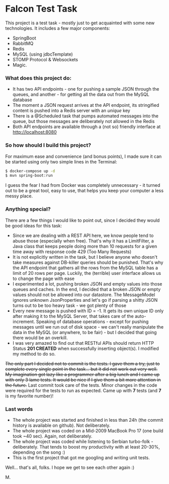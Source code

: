 # Falcon Test Task

This project is a test task - mostly just to get acquainted with some new technologies. It includes a few major components:

  - SpringBoot
  - RabbitMQ
  - Redis
  - MySQL (using jdbcTemplate)
  - STOMP Protocol & Websockets
  - Magic.
  

### What does this project do:

  - It has two API endpoints - one for pushing a sample JSON through the queues, and another - for getting all the data out from the MySQL database
  - The moment a JSON request arrives at the API endpoint, its stringified content is pushed into a Redis server with an *unique* key
  - There is a @Scheduled task that pumps automated messages into the queue, but those messages are deliberately not allowed in the Redis
  - Both API endpoints are available through a (not so) friendly interface at [http://localhost:8080](http://localhost:8080)

### So how should I build this project?

For maximum ease and convenience (and bonus points), I made sure it can be started using only two simple lines in the Terminal:
```sh
$ docker-compose up -d
$ mvn spring-boot:run
```
I guess the fear I had from Docker was completely unnecessary - it turned out to be a great tool, easy to use, that helps you keep your computer a less messy place.

### Anything special?

There are a few things I would like to point out, since I decided they would be good ideas for this task:
  - Since we are dealing with a REST API here, we know people tend to abuse those (especially when free). That's why it has a LimitFilter, a Java class that keeps people doing more than 10 requests for a given time away with  response code 429 (Too Many Requests)
  - It is not explicitly written in the task, but I believe anyone who doesn't take measures against DB-killer queries should be punished. That's why the API endpoint that gathers all the rows from the MySQL table has a limit of 20 rows per page. Luckily, the (terrible) user interface allows us to change the page with ease
  - I experimented a lot, pushing broken JSON and empty values into those queues and caches. In the end, I decided that a broken JSON or empty values should not be allowed into our datastore. The MessageModel ignores unknown JsonProperties and let's go if parsing a shitty JSON turns out to be too heavy task - we got plenty of those
  - Every new message is pushed with ID = -1. It gets its own unique ID only after making it to the MySQL Server, that takes care of the auto-increment. Speaking of database operations - except for pushing messages until we run out of disk space - we can't really manipulate the data in the MySQL (or anywhere, to be fair) - but I decided that going there would be an overkill.
  - I was very amazed to find out that RESTful APIs should return HTTP Status **201 CREATED** when successfully inserting object(s). I modified my method to do so.

~~The only part I decided not to commit is the tests. I gave them a try, just to complete every single point in the task... but it did not work out very well. My imagination got lazy like a programmer after a big lunch and I came up with only 3 lame tests. It would be nice if I give them a bit more attention in the future.~~
Last commit took care of the tests. Minor changes in the code were required for the tests to run as expected. Came up with **7** tests (and **7** is my favorite number)!

### Last words

  - The whole project was started and finished in less than 24h (the commit history is available on github). Not deliberately.
  - The whole project was coded on a Mid-2009 MacBook Pro 17 (one build took ~40 sec). Again, not deliberately.
  - The whole project was coded while listening to Serbian turbo-folk - deliberately. That tends to boost my productivity with at least 20-30%, depending on the song :)
  - This is the first project that got me googling and writing unit tests. 

Well... that's all, folks. I hope we get to see each other again :)

M.
